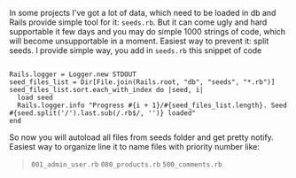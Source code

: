 In some projects I've got a lot of data, which need to be loaded in db and Rails
provide simple tool for it: `seeds.rb`. But it can come ugly and hard 
supportable it few days and you may do simple 1000 strings of code, which will
become unsupportable in a moment. Easiest way to prevent it: split seeds.
I provide simple way, you add in `seeds.rb` this snippet of code

```

Rails.logger = Logger.new STDOUT
seed_files_list = Dir[File.join(Rails.root, "db", "seeds", "*.rb")]
seed_files_list.sort.each_with_index do |seed, i|
  load seed
  Rails.logger.info "Progress #{i + 1}/#{seed_files_list.length}. Seed #{seed.split('/').last.sub(/.rb$/, '')} loaded"
end

```

So now you will autoload all files from seeds folder and get pretty notify.
Easiest way to organize line it to name files with priority number like:

> `001_admin_user.rb`
> `080_products.rb`
> `500_comments.rb`
